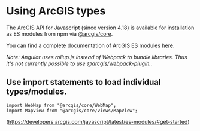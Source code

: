 # Using ArcGIS types

The ArcGIS API for Javascript (since version 4.18) is available for installation as ES modules from npm via [@arcgis/core](https://www.npmjs.com/package/@arcgis/core).

You can find a complete documentation of ArcGIS ES modules [here](https://developers.arcgis.com/javascript/latest/es-modules/).

_Note: Angular uses rollup.js instead of Webpack to bundle libraries. Thus it's not currently possible to use [@arcgis/webpack-plugin](https://www.npmjs.com/package/@arcgis/webpack-plugin).._

## Use import statements to load individual types/modules.
```
import WebMap from "@arcgis/core/WebMap";
import MapView from "@arcgis/core/views/MapView";
```
(https://developers.arcgis.com/javascript/latest/es-modules/#get-started)
